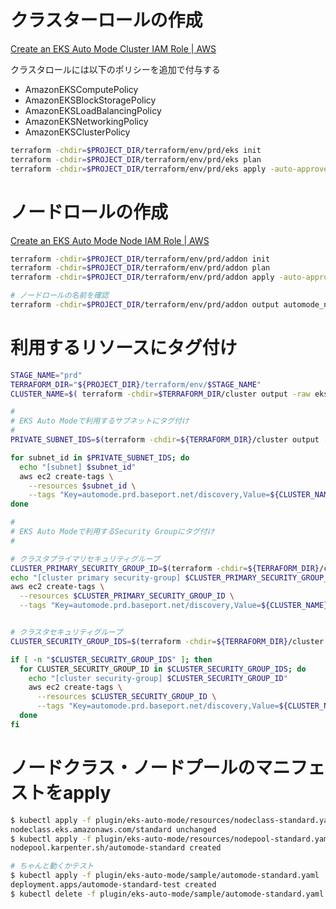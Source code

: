 
# クラスターロールの作成
[Create an EKS Auto Mode Cluster IAM Role | AWS](https://docs.aws.amazon.com/eks/latest/userguide/automode-get-started-cli.html#_create_an_eks_auto_mode_cluster_iam_role)


クラスタロールには以下のポリシーを追加で付与する
- AmazonEKSComputePolicy
- AmazonEKSBlockStoragePolicy
- AmazonEKSLoadBalancingPolicy
- AmazonEKSNetworkingPolicy
- AmazonEKSClusterPolicy

```bash
terraform -chdir=$PROJECT_DIR/terraform/env/prd/eks init
terraform -chdir=$PROJECT_DIR/terraform/env/prd/eks plan
terraform -chdir=$PROJECT_DIR/terraform/env/prd/eks apply -auto-approve
```

# ノードロールの作成
[Create an EKS Auto Mode Node IAM Role | AWS](https://docs.aws.amazon.com/eks/latest/userguide/automode-get-started-cli.html#_create_an_eks_auto_mode_node_iam_role)

```bash
terraform -chdir=$PROJECT_DIR/terraform/env/prd/addon init
terraform -chdir=$PROJECT_DIR/terraform/env/prd/addon plan
terraform -chdir=$PROJECT_DIR/terraform/env/prd/addon apply -auto-approve

# ノードロールの名前を確認
terraform -chdir=$PROJECT_DIR/terraform/env/prd/addon output automode_node_role
```


# 利用するリソースにタグ付け

```bash
STAGE_NAME="prd"
TERRAFORM_DIR="${PROJECT_DIR}/terraform/env/$STAGE_NAME"
CLUSTER_NAME=$( terraform -chdir=$TERRAFORM_DIR/cluster output -raw eks_cluster_name)

#
# EKS Auto Modeで利用するサブネットにタグ付け
#
PRIVATE_SUBNET_IDS=$(terraform -chdir=${TERRAFORM_DIR}/cluster output -json private_subnets | jq -r ".[]")

for subnet_id in $PRIVATE_SUBNET_IDS; do
  echo "[subnet] $subnet_id"
  aws ec2 create-tags \
    --resources $subnet_id \
    --tags "Key=automode.prd.baseport.net/discovery,Value=${CLUSTER_NAME}"
done

#
# EKS Auto Modeで利用するSecurity Groupにタグ付け
#

# クラスタプライマリセキュリティグループ
CLUSTER_PRIMARY_SECURITY_GROUP_ID=$(terraform -chdir=${TERRAFORM_DIR}/cluster output -raw eks_cluster_primary_sg_id)
echo "[cluster primary security-group] $CLUSTER_PRIMARY_SECURITY_GROUP_ID"
aws ec2 create-tags \
  --resources $CLUSTER_PRIMARY_SECURITY_GROUP_ID \
  --tags "Key=automode.prd.baseport.net/discovery,Value=${CLUSTER_NAME}"


# クラスタセキュリティグループ
CLUSTER_SECURITY_GROUP_IDS=$(terraform -chdir=${TERRAFORM_DIR}/cluster output  -json eks_cluster_sg_ids | jq -r ".[]")

if [ -n "$CLUSTER_SECURITY_GROUP_IDS" ]; then
  for CLUSTER_SECURITY_GROUP_ID in $CLUSTER_SECURITY_GROUP_IDS; do
    echo "[cluster security-group] $CLUSTER_SECURITY_GROUP_ID"
    aws ec2 create-tags \
      --resources $CLUSTER_SECURITY_GROUP_ID \
      --tags "Key=automode.prd.baseport.net/discovery,Value=${CLUSTER_NAME}"
  done
fi
```

# ノードクラス・ノードプールのマニフェストをapply

```bash
$ kubectl apply -f plugin/eks-auto-mode/resources/nodeclass-standard.yaml
nodeclass.eks.amazonaws.com/standard unchanged
$ kubectl apply -f plugin/eks-auto-mode/resources/nodepool-standard.yaml
nodepool.karpenter.sh/automode-standard created

# ちゃんと動くかテスト
$ kubectl apply -f plugin/eks-auto-mode/sample/automode-standard.yaml
deployment.apps/automode-standard-test created
$ kubectl delete -f plugin/eks-auto-mode/sample/automode-standard.yaml
```